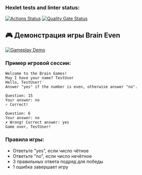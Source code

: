### Hexlet tests and linter status:
[![Actions Status](https://github.com/upshevchenko/frontend-project-44/actions/workflows/hexlet-check.yml/badge.svg)](https://github.com/upshevchenko/frontend-project-44/actions)
[![Quality Gate Status](https://sonarcloud.io/api/project_badges/measure?project=upshevchenko_frontend-project-44&metric=alert_status)](https://sonarcloud.io/summary/new_code?id=upshevchenko_frontend-project-44)

## 🎮 Демонстрация игры Brain Even

[![Gameplay Demo](https://asciinema.org/a/c933e099-2941-4699-9374-a05bd5ef8452.svg)](https://asciinema.org/a/c933e099-2941-4699-9374-a05bd5ef8452)

### Пример игровой сессии:
```text
Welcome to the Brain Games!
May I have your name? TestUser
Hello, TestUser!
Answer "yes" if the number is even, otherwise answer "no".

Question: 15
Your answer: no
✓ Correct!

Question: 6 
Your answer: no
✗ Wrong! Correct answer: yes
Game over, TestUser!
```

### Правила игры:
- Ответьте "yes", если число чётное
- Ответьте "no", если число нечётное
- 3 правильных ответа подряд для победы
- 1 ошибка завершает игру